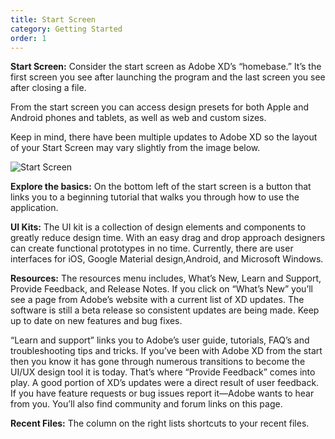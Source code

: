```yaml
---
title: Start Screen
category: Getting Started
order: 1
---
```


**Start Screen:** Consider the start screen as Adobe XD’s “homebase.” It’s the first screen you see after launching the program and the last screen you see after closing a file.

From the start screen you can access design presets for both Apple and Android phones and tablets, as well as web and custom sizes. 

Keep in mind, there have been multiple updates to Adobe XD so the layout of your Start Screen may vary slightly from the image below.

![Start Screen](//www.iinet.youcan-trust.org/XD-images/StartScreen-01.png)

**Explore the basics:** On the bottom left of the start screen is a button that links you to a beginning tutorial that walks you through how to use the application. 

**UI Kits:** The UI kit is a collection of design elements and components to greatly reduce design time. With an easy drag and drop approach designers can create functional prototypes in no time. Currently, there are user interfaces for iOS, Google Material design,Android, and Microsoft Windows.

**Resources:** The resources menu includes, What’s New, Learn and Support, Provide Feedback, and Release Notes. If you click on “What’s New” you’ll see a page from Adobe’s website with a current list of XD updates. The software is still a beta release so consistent updates are being made. Keep up to date on new features and bug fixes. 

“Learn and support” links you to Adobe’s user guide, tutorials, FAQ’s and troubleshooting tips and tricks. If you’ve been with Adobe XD from the start then you know it has gone through numerous transitions to become the UI/UX design tool it is today. That’s where “Provide Feedback” comes into play. A good portion of XD’s updates were a direct result of user feedback. If you have feature requests or bug issues report it—Adobe wants to hear from you. You’ll also find community and forum links on this page. 

**Recent Files:** The column on the right lists shortcuts to your recent files.
